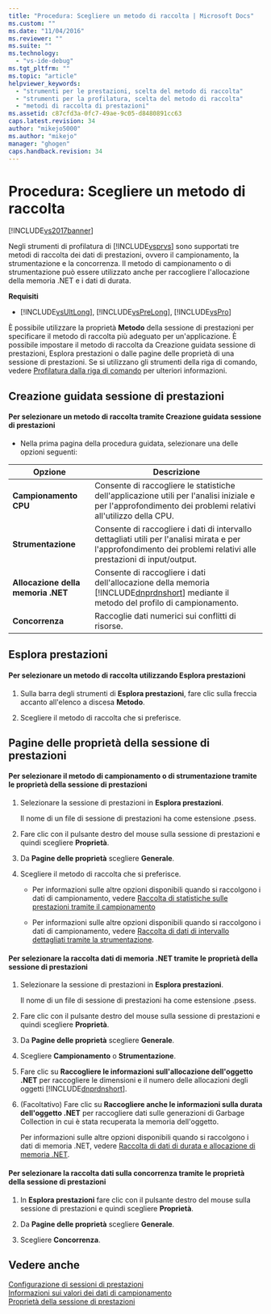 ```yaml
---
title: "Procedura: Scegliere un metodo di raccolta | Microsoft Docs"
ms.custom: ""
ms.date: "11/04/2016"
ms.reviewer: ""
ms.suite: ""
ms.technology: 
  - "vs-ide-debug"
ms.tgt_pltfrm: ""
ms.topic: "article"
helpviewer_keywords: 
  - "strumenti per le prestazioni, scelta del metodo di raccolta"
  - "strumenti per la profilatura, scelta del metodo di raccolta"
  - "metodi di raccolta di prestazioni"
ms.assetid: c87cfd3a-0fc7-49ae-9c05-d8480891cc63
caps.latest.revision: 34
author: "mikejo5000"
ms.author: "mikejo"
manager: "ghogen"
caps.handback.revision: 34
---
```

# Procedura: Scegliere un metodo di raccolta
[!INCLUDE[vs2017banner](../code-quality/includes/vs2017banner.md)]

Negli strumenti di profilatura di [!INCLUDE[vsprvs](../code-quality/includes/vsprvs_md.md)] sono supportati tre metodi di raccolta dei dati di prestazioni, ovvero il campionamento, la strumentazione e la concorrenza.  Il metodo di campionamento o di strumentazione può essere utilizzato anche per raccogliere l'allocazione della memoria .NET e i dati di durata.  
  
 **Requisiti**  
  
-   [!INCLUDE[vsUltLong](../code-quality/includes/vsultlong_md.md)], [!INCLUDE[vsPreLong](../code-quality/includes/vsprelong_md.md)], [!INCLUDE[vsPro](../code-quality/includes/vspro_md.md)]  
  
 È possibile utilizzare la proprietà **Metodo** della sessione di prestazioni per specificare il metodo di raccolta più adeguato per un'applicazione.  È possibile impostare il metodo di raccolta da Creazione guidata sessione di prestazioni, Esplora prestazioni o dalle pagine delle proprietà di una sessione di prestazioni.  Se si utilizzano gli strumenti della riga di comando, vedere [Profilatura dalla riga di comando](../profiling/using-the-profiling-tools-from-the-command-line.md) per ulteriori informazioni.  
  
## Creazione guidata sessione di prestazioni  
  
#### Per selezionare un metodo di raccolta tramite Creazione guidata sessione di prestazioni  
  
-   Nella prima pagina della procedura guidata, selezionare una delle opzioni seguenti:  
  
|Opzione|Descrizione|  
|-------------|-----------------|  
|**Campionamento CPU**|Consente di raccogliere le statistiche dell'applicazione utili per l'analisi iniziale e per l'approfondimento dei problemi relativi all'utilizzo della CPU.|  
|**Strumentazione**|Consente di raccogliere i dati di intervallo dettagliati utili per l'analisi mirata e per l'approfondimento dei problemi relativi alle prestazioni di input\/output.|  
|**Allocazione della memoria .NET**|Consente di raccogliere i dati dell'allocazione della memoria [!INCLUDE[dnprdnshort](../code-quality/includes/dnprdnshort_md.md)] mediante il metodo del profilo di campionamento.|  
|**Concorrenza**|Raccoglie dati numerici sui conflitti di risorse.|  
  
## Esplora prestazioni  
  
#### Per selezionare un metodo di raccolta utilizzando Esplora prestazioni  
  
1.  Sulla barra degli strumenti di **Esplora prestazioni**, fare clic sulla freccia accanto all'elenco a discesa **Metodo**.  
  
2.  Scegliere il metodo di raccolta che si preferisce.  
  
## Pagine delle proprietà della sessione di prestazioni  
  
#### Per selezionare il metodo di campionamento o di strumentazione tramite le proprietà della sessione di prestazioni  
  
1.  Selezionare la sessione di prestazioni in **Esplora prestazioni**.  
  
     Il nome di un file di sessione di prestazioni ha come estensione .psess.  
  
2.  Fare clic con il pulsante destro del mouse sulla sessione di prestazioni e quindi scegliere **Proprietà**.  
  
3.  Da **Pagine delle proprietà** scegliere **Generale**.  
  
4.  Scegliere il metodo di raccolta che si preferisce.  
  
    -   Per informazioni sulle altre opzioni disponibili quando si raccolgono i dati di campionamento, vedere [Raccolta di statistiche sulle prestazioni tramite il campionamento](../profiling/collecting-performance-statistics-by-using-sampling.md)  
  
    -   Per informazioni sulle altre opzioni disponibili quando si raccolgono i dati di campionamento, vedere [Raccolta di dati di intervallo dettagliati tramite la strumentazione](../profiling/collecting-detailed-timing-data-by-using-instrumentation.md).  
  
#### Per selezionare la raccolta dati di memoria .NET tramite le proprietà della sessione di prestazioni  
  
1.  Selezionare la sessione di prestazioni in **Esplora prestazioni**.  
  
     Il nome di un file di sessione di prestazioni ha come estensione .psess.  
  
2.  Fare clic con il pulsante destro del mouse sulla sessione di prestazioni e quindi scegliere **Proprietà**.  
  
3.  Da **Pagine delle proprietà** scegliere **Generale**.  
  
4.  Scegliere **Campionamento** o **Strumentazione**.  
  
5.  Fare clic su **Raccogliere le informazioni sull'allocazione dell'oggetto .NET** per raccogliere le dimensioni e il numero delle allocazioni degli oggetti [!INCLUDE[dnprdnshort](../code-quality/includes/dnprdnshort_md.md)].  
  
6.  \(Facoltativo\) Fare clic su **Raccogliere anche le informazioni sulla durata dell'oggetto .NET** per raccogliere dati sulle generazioni di Garbage Collection in cui è stata recuperata la memoria dell'oggetto.  
  
     Per informazioni sulle altre opzioni disponibili quando si raccolgono i dati di memoria .NET, vedere [Raccolta di dati di durata e allocazione di memoria .NET](../profiling/collecting-dotnet-memory-allocation-and-lifetime-data.md).  
  
#### Per selezionare la raccolta dati sulla concorrenza tramite le proprietà della sessione di prestazioni  
  
1.  In **Esplora prestazioni** fare clic con il pulsante destro del mouse sulla sessione di prestazioni e quindi scegliere **Proprietà**.  
  
2.  Da **Pagine delle proprietà** scegliere **Generale**.  
  
3.  Scegliere **Concorrenza**.  
  
## Vedere anche  
 [Configurazione di sessioni di prestazioni](../profiling/configuring-performance-sessions.md)   
 [Informazioni sui valori dei dati di campionamento](../profiling/understanding-sampling-data-values.md)   
 [Proprietà della sessione di prestazioni](../profiling/performance-session-properties.md)